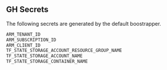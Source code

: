 ## GH Secrets

The following secrets are generated by the default boostrapper.

```bash
ARM_TENANT_ID
ARM_SUBSCRIPTION_ID
ARM_CLIENT_ID
TF_STATE_STORAGE_ACCOUNT_RESOURCE_GROUP_NAME
TF_STATE_STORAGE_ACCOUNT_NAME
TF_STATE_STORAGE_CONTAINER_NAME
```